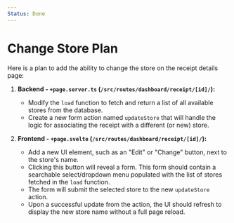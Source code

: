 ```yaml
---
Status: Done
---
```


# Change Store Plan

Here is a plan to add the ability to change the store on the receipt details page:

1.  **Backend - `+page.server.ts` (`/src/routes/dashboard/receipt/[id]/`):**
    *   Modify the `load` function to fetch and return a list of all available stores from the database.
    *   Create a new form action named `updateStore` that will handle the logic for associating the receipt with a different (or new) store.

2.  **Frontend - `+page.svelte` (`/src/routes/dashboard/receipt/[id]/`):**
    *   Add a new UI element, such as an "Edit" or "Change" button, next to the store's name.
    *   Clicking this button will reveal a form. This form should contain a searchable select/dropdown menu populated with the list of stores fetched in the `load` function.
    *   The form will submit the selected store to the new `updateStore` action.
    *   Upon a successful update from the action, the UI should refresh to display the new store name without a full page reload.